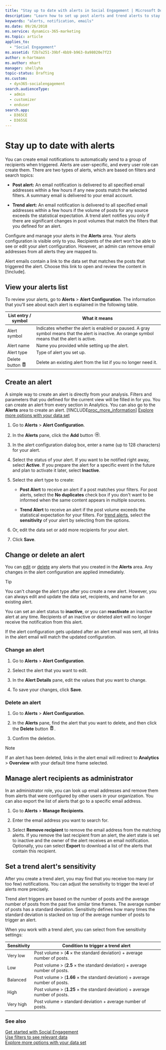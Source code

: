 ```yaml
---
title: "Stay up to date with alerts in Social Engagement | Microsoft Docs"
description: "Learn how to set up post alerts and trend alerts to stay on top of what's happening in social media."
keywords: "alerts, notification, emails"
ms.date: 09/26/2018
ms.service: dynamics-365-marketing
ms.topic: article
applies_to: 
  - "Social Engagement"
ms.assetid: f2b7a251-39bf-4bb9-b963-0a98020e7f23
author: m-hartmann
ms.author: mhart
manager: shellyha
topic-status: Drafting
ms.custom: 
  - dyn365-socialengagement
search.audienceType: 
  - admin
  - customizer
  - enduser
search.app: 
  - D365CE
  - D365SE
---
```


# Stay up to date with alerts

You can create email notifications to automatically send to a group of recipients when triggered. Alerts are user-specific, and every user role can create them. There are two types of alerts, which are based on filters and search topics:

- **Post alert:** An email notification is delivered to all specified email addresses within a few hours if any new posts match the selected filters. A summary email is delivered to your email account. 

- **Trend alert:** An email notification is delivered to all specified email addresses within a few hours if the volume of posts for any source exceeds the statistical expectation. A trend alert notifies you only if there are significant changes in post volumes that match the filters that you defined for an alert.

Configure and manage your alerts in the **Alerts** area. Your alerts configuration is visible only to you. Recipients of the alert won't be able to see or edit your alert configuration. However, an admin can remove email addresses from all alerts they are mapped to. 

Alert emails contain a link to the data set that matches the posts that triggered the alert. Choose this link to open and review the content in [!include[](../includes/pn-social-engagement-short.md)].

## View your alerts list

To review your alerts, go to **Alerts** > **Alert Configuration**.  The information that you'll see about each alert is explained in the following table.

|List entry / symbol|What it means|
|--------------------------|-------------------|
|Alert symbol|Indicates whether the alert is enabled or paused. A gray symbol means that the alert is inactive. An orange symbol means that the alert is active.|
|Alert name|Name you provided while setting up the alert.|
|Alert type|Type of alert you set up.|
|Delete button ![Delete button](media/trashbin-icon.png "Delete button")|Delete an existing alert from the list if you no longer need it.|

## Create an alert

A simple way to create an alert is directly from your analysis. Filters and parameters that you defined for the current view will be filled in for you. You can create an alert from every section in Analytics. You can also go to the **Alerts** area to create an alert. [!INCLUDE[proc_more_information](../includes/proc-more-information.md)] [Explore more options with your data set](more-options-with-data-set.md)

1.  Go to **Alerts** > **Alert Configuration**.

2.  In the **Alerts** pane, click the **Add** button ![Add button](media/add-icon.png "Add button").

3.  In the alert configuration dialog box, enter a name (up to 128 characters) for your alert.

4.  Select the status of your alert. If you want to be notified right away, select **Active**. If you prepare the alert for a specific event in the future and plan to activate it later, select **Inactive**.

5.  Select the alert type to create:

    - **Post Alert** to receive an alert if a post matches your filters. For post alerts, select the **No duplicates** check box if you don't want to be informed when the same content appears in multiple sources.

    - **Trend Alert** to receive an alert if the post volume exceeds the statistical expectation for your filters. For [trend alerts](#set-a-trend-alerts-sensitivity), select the **sensitivity** of your alert by selecting from the options.

6.  Or, edit the data set or add more recipients for your alert.

7.  Click **Save**.

## Change or delete an alert

You can [edit](#change-an-alert) or [delete](#delete-an-alert) any alerts that you created in the **Alerts** area. Any changes in the alert configuration are applied immediately.

> [!TIP]
> You can't change the alert type after you create a new alert. However, you can always edit and update the data set, recipients, and name for an existing alert.
>
> You can set an alert status to **inactive**, or you can **reactivate** an inactive alert at any time. Recipients of an inactive or deleted alert will no longer receive the notification from this alert.
> 
> If the alert configuration gets updated after an alert email was sent, all links in the alert email will match the updated configuration.

### Change an alert

1.  Go to **Alerts** > **Alert Configuration**.

2.  Select the alert that you want to edit.

3.  In the **Alert Details** pane, edit the values that you want to change.

4.  To save your changes, click **Save**.


### Delete an alert

1.  Go to **Alerts** > **Alert Configuration**.

2.  In the **Alerts** pane, find the alert that you want to delete, and then click the **Delete** button ![Delete button](media/trashbin-icon.png "Delete button").

3.  Confirm the deletion.

> [!NOTE]
> If an alert has been deleted, links in the alert email will redirect to **Analytics** > **Overview** with your default time frame selected. 

## Manage alert recipients as administrator

In an administrator role, you can look up email addresses and remove them from alerts that were configured by other users in your organization. You can also export the list of alerts that go to a specific email address. 

1. Go to **Alerts** > **Manage Recipients**.

2. Enter the email address you want to search for.

3. Select **Remove recipient** to remove the email address from the matching alerts. If you remove the last recipient from an alert, the alert state is set to inactive and the owner of the alert receives an email notification.    
Optionally, you can select **Export** to download a list of the alerts that contain this recipient.


## Set a trend alert's sensitivity

After you create a trend alert, you may find that you receive too many (or too few) notifications. You can adjust the sensitivity to trigger the level of alerts more precisely.

Trend alert triggers are based on the number of posts and the average number of posts from the past five similar time frames. The average number of posts has a standard deviation. Sensitivity defines how many times the standard deviation is stacked on top of the average number of posts to trigger an alert.

When you work with a trend alert, you can select from five sensitivity settings:


| Sensitivity |                             Condition to trigger a trend alert                             |
|-------------|--------------------------------------------------------------------------------------------|
|  Very low   |  Post volume &gt; (**4** &times; the standard deviation) &plus; average number of posts.   |
|     Low     | Post volume &gt; (**2.5** &times; the standard deviation) &plus; average number of posts.  |
|  Balanced   | Post volume &gt; (**1.66** &times; the standard deviation) &plus; average number of posts. |
|    High     | Post volume &gt; (**1.25** &times; the standard deviation) &plus; average number of posts. |
|  Very high  |            Post volume &gt; standard deviation &plus; average number of posts.             |

### See also

 [Get started with Social Engagement](get-started.md)   
 [Use filters to see relevant data](use-filters.md)   
 [Explore more options with your data set](more-options-with-data-set.md)
